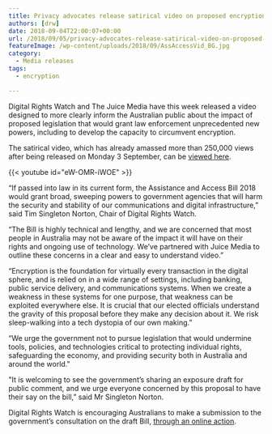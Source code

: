 ```yaml
---
title: Privacy advocates release satirical video on proposed encryption legislation
authors: [drw]
date: 2018-09-04T22:00:07+00:00
url: /2018/09/05/privacy-advocates-release-satirical-video-on-proposed-encryption-legislation/
featureImage: /wp-content/uploads/2018/09/AssAccessVid_BG.jpg
category:
  - Media releases
tags:
  - encryption

---
```

Digital Rights Watch and The Juice Media have this week released a video designed to more clearly inform the Australian public about the impact of proposed legislation that would grant law enforcement unprecedented new powers, including to develop the capacity to circumvent encryption.


The satirical video, which has already amassed more than 250,000 views after being released on Monday 3 September, can be [viewed here][1].

{{< youtube id="eW-OMR-iWOE" >}}


&#8220;If passed into law in its current form, the Assistance and Access Bill 2018 would grant broad, sweeping powers to government agencies that will harm the security and stability of our communications and digital infrastructure,&#8221; said Tim Singleton Norton, Chair of Digital Rights Watch.


&#8220;The Bill is highly technical and lengthy, and we are concerned that most people in Australia may not be aware of the impact it will have on their rights and ongoing use of technology. We&#8217;ve partnered with Juice Media to outline these concerns in a clear and easy to understand video.&#8221;


&#8220;Encryption is the foundation for virtually every transaction in the digital sphere, and is relied on in a wide range of settings, including banking, public service delivery, and communications systems. When we create a weakness in these systems for one purpose, that weakness can be exploited everywhere else. It is crucial that our elected officials understand the gravity of this proposal before they make any decision about it. We risk sleep-walking into a tech dystopia of our own making.&#8221;


&#8220;We urge the government not to pursue legislation that would undermine tools, policies, and technologies critical to protecting individual rights, safeguarding the economy, and providing security both in Australia and around the world."


"It is welcoming to see the government&#8217;s sharing an exposure draft for public comment, and we urge everyone concerned by this proposal to have their say on the bill,&#8221; said Mr Singleton Norton.


Digital Rights Watch is encouraging Australians to make a submission to the government&#8217;s consultation on the draft Bill, [through an online action][2].

 [1]: https://youtu.be/eW-OMR-iWOE
 [2]: https://digitalrightswatch.org.au/2018/08/19/defend-encryption/
